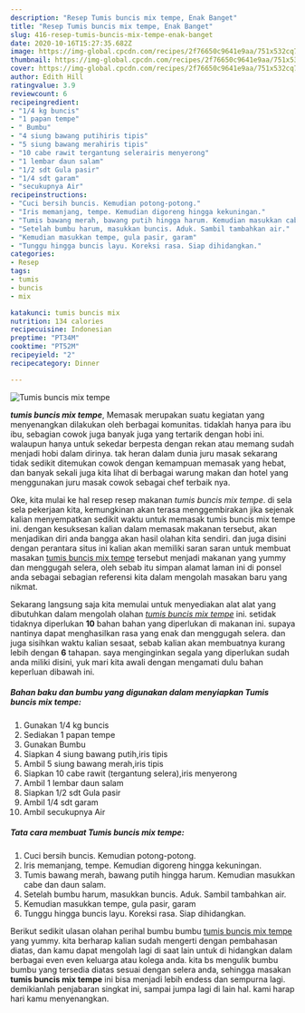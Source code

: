 ```yaml
---
description: "Resep Tumis buncis mix tempe, Enak Banget"
title: "Resep Tumis buncis mix tempe, Enak Banget"
slug: 416-resep-tumis-buncis-mix-tempe-enak-banget
date: 2020-10-16T15:27:35.682Z
image: https://img-global.cpcdn.com/recipes/2f76650c9641e9aa/751x532cq70/tumis-buncis-mix-tempe-foto-resep-utama.jpg
thumbnail: https://img-global.cpcdn.com/recipes/2f76650c9641e9aa/751x532cq70/tumis-buncis-mix-tempe-foto-resep-utama.jpg
cover: https://img-global.cpcdn.com/recipes/2f76650c9641e9aa/751x532cq70/tumis-buncis-mix-tempe-foto-resep-utama.jpg
author: Edith Hill
ratingvalue: 3.9
reviewcount: 6
recipeingredient:
- "1/4 kg buncis"
- "1 papan tempe"
- " Bumbu"
- "4 siung bawang putihiris tipis"
- "5 siung bawang merahiris tipis"
- "10 cabe rawit tergantung selerairis menyerong"
- "1 lembar daun salam"
- "1/2 sdt Gula pasir"
- "1/4 sdt garam"
- "secukupnya Air"
recipeinstructions:
- "Cuci bersih buncis. Kemudian potong-potong."
- "Iris memanjang, tempe. Kemudian digoreng hingga kekuningan."
- "Tumis bawang merah, bawang putih hingga harum. Kemudian masukkan cabe dan daun salam."
- "Setelah bumbu harum, masukkan buncis. Aduk. Sambil tambahkan air."
- "Kemudian masukkan tempe, gula pasir, garam"
- "Tunggu hingga buncis layu. Koreksi rasa. Siap dihidangkan."
categories:
- Resep
tags:
- tumis
- buncis
- mix

katakunci: tumis buncis mix 
nutrition: 134 calories
recipecuisine: Indonesian
preptime: "PT34M"
cooktime: "PT52M"
recipeyield: "2"
recipecategory: Dinner

---
```



![Tumis buncis mix tempe](https://img-global.cpcdn.com/recipes/2f76650c9641e9aa/751x532cq70/tumis-buncis-mix-tempe-foto-resep-utama.jpg)

<b><i>tumis buncis mix tempe</i></b>, Memasak merupakan suatu kegiatan yang menyenangkan dilakukan oleh berbagai komunitas. tidaklah hanya para ibu ibu, sebagian cowok juga banyak juga yang tertarik dengan hobi ini. walaupun hanya untuk sekedar berpesta dengan rekan atau memang sudah menjadi hobi dalam dirinya. tak heran dalam dunia juru masak sekarang tidak sedikit ditemukan cowok dengan kemampuan memasak yang hebat, dan banyak sekali juga kita lihat di berbagai warung makan dan hotel yang menggunakan juru masak cowok sebagai chef terbaik nya.

Oke, kita mulai ke hal resep resep makanan <i>tumis buncis mix tempe</i>. di sela sela pekerjaan kita, kemungkinan akan terasa menggembirakan jika sejenak kalian menyempatkan sedikit waktu untuk memasak tumis buncis mix tempe ini. dengan kesuksesan kalian dalam memasak makanan tersebut, akan menjadikan diri anda bangga akan hasil olahan kita sendiri. dan juga disini dengan perantara situs ini kalian akan memiliki saran saran untuk membuat masakan <u>tumis buncis mix tempe</u> tersebut menjadi makanan yang yummy dan menggugah selera, oleh sebab itu simpan alamat laman ini di ponsel anda sebagai sebagian referensi kita dalam mengolah masakan baru yang nikmat.




Sekarang langsung saja kita memulai untuk menyediakan alat alat yang dibutuhkan dalam mengolah olahan <u><i>tumis buncis mix tempe</i></u> ini. setidak tidaknya diperlukan <b>10</b> bahan bahan yang diperlukan di makanan ini. supaya nantinya dapat menghasilkan rasa yang enak dan menggugah selera. dan juga sisihkan waktu kalian sesaat, sebab kalian akan membuatnya kurang lebih dengan <b>6</b> tahapan. saya menginginkan segala yang diperlukan sudah anda miliki disini, yuk mari kita awali dengan mengamati dulu bahan keperluan dibawah ini.

<!--inarticleads1-->

##### Bahan baku dan bumbu yang digunakan dalam menyiapkan Tumis buncis mix tempe:

1. Gunakan 1/4 kg buncis
1. Sediakan 1 papan tempe
1. Gunakan  Bumbu
1. Siapkan 4 siung bawang putih,iris tipis
1. Ambil 5 siung bawang merah,iris tipis
1. Siapkan 10 cabe rawit (tergantung selera),iris menyerong
1. Ambil 1 lembar daun salam
1. Siapkan 1/2 sdt Gula pasir
1. Ambil 1/4 sdt garam
1. Ambil secukupnya Air




<!--inarticleads2-->

##### Tata cara membuat Tumis buncis mix tempe:

1. Cuci bersih buncis. Kemudian potong-potong.
1. Iris memanjang, tempe. Kemudian digoreng hingga kekuningan.
1. Tumis bawang merah, bawang putih hingga harum. Kemudian masukkan cabe dan daun salam.
1. Setelah bumbu harum, masukkan buncis. Aduk. Sambil tambahkan air.
1. Kemudian masukkan tempe, gula pasir, garam
1. Tunggu hingga buncis layu. Koreksi rasa. Siap dihidangkan.




Berikut sedikit ulasan olahan perihal bumbu bumbu <u>tumis buncis mix tempe</u> yang yummy. kita berharap kalian sudah mengerti dengan pembahasan diatas, dan kamu dapat mengolah lagi di saat lain untuk di hidangkan dalam berbagai even even keluarga atau kolega anda. kita bs mengulik bumbu bumbu yang tersedia diatas sesuai dengan selera anda, sehingga masakan <b>tumis buncis mix tempe</b> ini bisa menjadi lebih endess dan sempurna lagi. demikianlah penjabaran singkat ini, sampai jumpa lagi di lain hal. kami harap hari kamu menyenangkan.
